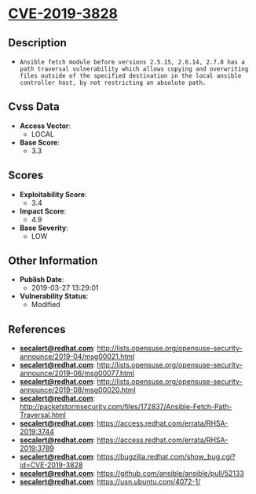 
# [CVE-2019-3828](https://cve.mitre.org/cgi-bin/cvename.cgi?name=CVE-2019-3828)

## Description

- `Ansible fetch module before versions 2.5.15, 2.6.14, 2.7.8 has a path traversal vulnerability which allows copying and overwriting files outside of the specified destination in the local ansible controller host, by not restricting an absolute path.`

## Cvss Data

- **Access Vector**:
  - LOCAL
- **Base Score**:
  - 3.3

## Scores

- **Exploitability Score**:
  - 3.4
- **Impact Score**:
  - 4.9
- **Base Severity**:
  - LOW

## Other Information

- **Publish Date**:
  - 2019-03-27 13:29:01
- **Vulnerability Status**:
  - Modified

## References

- **secalert@redhat.com**: http://lists.opensuse.org/opensuse-security-announce/2019-04/msg00021.html
- **secalert@redhat.com**: http://lists.opensuse.org/opensuse-security-announce/2019-06/msg00077.html
- **secalert@redhat.com**: http://lists.opensuse.org/opensuse-security-announce/2019-08/msg00020.html
- **secalert@redhat.com**: http://packetstormsecurity.com/files/172837/Ansible-Fetch-Path-Traversal.html
- **secalert@redhat.com**: https://access.redhat.com/errata/RHSA-2019:3744
- **secalert@redhat.com**: https://access.redhat.com/errata/RHSA-2019:3789
- **secalert@redhat.com**: https://bugzilla.redhat.com/show_bug.cgi?id=CVE-2019-3828
- **secalert@redhat.com**: https://github.com/ansible/ansible/pull/52133
- **secalert@redhat.com**: https://usn.ubuntu.com/4072-1/
